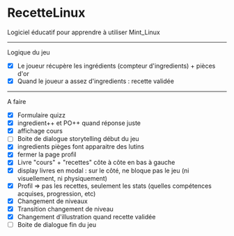# RecetteLinux
Logiciel éducatif pour apprendre à utiliser Mint_Linux

---------------
Logique du jeu 
- [X] Le joueur récupère les ingrédients (compteur d'ingredients) + pièces d'or
- [X] Quand le joueur a assez d'ingredients : recette validée

--------------
A faire
- [X] Formulaire quizz
- [X] ingredient++ et PO++ quand réponse juste
- [X] affichage cours
- [ ] Boite de dialogue storytelling début du jeu
- [X] ingredients pièges font apparaitre des lutins
- [X] fermer la page profil
- [X] Livre "cours" + "recettes" côte à côte en bas à gauche
- [X] display livres en modal : sur le côté, ne bloque pas le jeu (ni visuellement, ni physiquement)
- [X] Profil => pas les recettes, seulement les stats (quelles compétences acquises, progression, etc)
- [X] Changement de niveaux
- [X] Transition changement de niveau
- [X] Changement d'illustration quand recette validée
- [ ] Boite de dialogue fin du jeu
